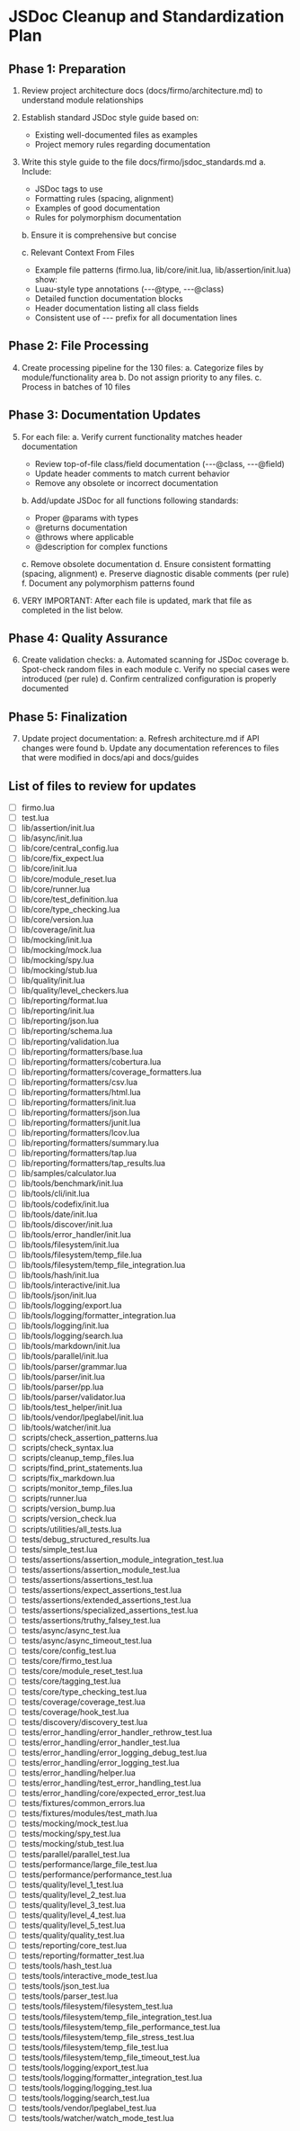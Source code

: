 # JSDoc Cleanup and Standardization Plan

## Phase 1: Preparation

1. Review project architecture docs (docs/firmo/architecture.md) to understand module relationships
2. Establish standard JSDoc style guide based on:
   - Existing well-documented files as examples
   - Project memory rules regarding documentation
3. Write this style guide to the file docs/firmo/jsdoc_standards.md
   a. Include:

   - JSDoc tags to use
   - Formatting rules (spacing, alignment)
   - Examples of good documentation
   - Rules for polymorphism documentation

   b. Ensure it is comprehensive but concise

   c. Relevant Context From Files

   - Example file patterns (firmo.lua, lib/core/init.lua, lib/assertion/init.lua) show:
   - Luau-style type annotations (---@type, ---@class)
   - Detailed function documentation blocks
   - Header documentation listing all class fields
   - Consistent use of --- prefix for all documentation lines

## Phase 2: File Processing

4. Create processing pipeline for the 130 files:
   a. Categorize files by module/functionality area
   b. Do not assign priority to any files.
   c. Process in batches of 10 files

## Phase 3: Documentation Updates

5. For each file:
   a. Verify current functionality matches header documentation

   - Review top-of-file class/field documentation (---@class, ---@field)
   - Update header comments to match current behavior
   - Remove any obsolete or incorrect documentation

   b. Add/update JSDoc for all functions following standards:

   - Proper @params with types
   - @returns documentation
   - @throws where applicable
   - @description for complex functions

   c. Remove obsolete documentation
   d. Ensure consistent formatting (spacing, alignment)
   e. Preserve diagnostic disable comments (per rule)
   f. Document any polymorphism patterns found

6. VERY IMPORTANT: After each file is updated, mark that file as completed in the list below.

## Phase 4: Quality Assurance

6. Create validation checks:
   a. Automated scanning for JSDoc coverage
   b. Spot-check random files in each module
   c. Verify no special cases were introduced (per rule)
   d. Confirm centralized configuration is properly documented

## Phase 5: Finalization

7. Update project documentation:
   a. Refresh architecture.md if API changes were found
   b. Update any documentation references to files that were modified in docs/api and docs/guides

## List of files to review for updates

- [ ] firmo.lua
- [ ] test.lua
- [ ] lib/assertion/init.lua
- [ ] lib/async/init.lua
- [ ] lib/core/central_config.lua
- [ ] lib/core/fix_expect.lua
- [ ] lib/core/init.lua
- [ ] lib/core/module_reset.lua
- [ ] lib/core/runner.lua
- [ ] lib/core/test_definition.lua
- [ ] lib/core/type_checking.lua
- [ ] lib/core/version.lua
- [ ] lib/coverage/init.lua
- [ ] lib/mocking/init.lua
- [ ] lib/mocking/mock.lua
- [ ] lib/mocking/spy.lua
- [ ] lib/mocking/stub.lua
- [ ] lib/quality/init.lua
- [ ] lib/quality/level_checkers.lua
- [ ] lib/reporting/format.lua
- [ ] lib/reporting/init.lua
- [ ] lib/reporting/json.lua
- [ ] lib/reporting/schema.lua
- [ ] lib/reporting/validation.lua
- [ ] lib/reporting/formatters/base.lua
- [ ] lib/reporting/formatters/cobertura.lua
- [ ] lib/reporting/formatters/coverage_formatters.lua
- [ ] lib/reporting/formatters/csv.lua
- [ ] lib/reporting/formatters/html.lua
- [ ] lib/reporting/formatters/init.lua
- [ ] lib/reporting/formatters/json.lua
- [ ] lib/reporting/formatters/junit.lua
- [ ] lib/reporting/formatters/lcov.lua
- [ ] lib/reporting/formatters/summary.lua
- [ ] lib/reporting/formatters/tap.lua
- [ ] lib/reporting/formatters/tap_results.lua
- [ ] lib/samples/calculator.lua
- [ ] lib/tools/benchmark/init.lua
- [ ] lib/tools/cli/init.lua
- [ ] lib/tools/codefix/init.lua
- [ ] lib/tools/date/init.lua
- [ ] lib/tools/discover/init.lua
- [ ] lib/tools/error_handler/init.lua
- [ ] lib/tools/filesystem/init.lua
- [ ] lib/tools/filesystem/temp_file.lua
- [ ] lib/tools/filesystem/temp_file_integration.lua
- [ ] lib/tools/hash/init.lua
- [ ] lib/tools/interactive/init.lua
- [ ] lib/tools/json/init.lua
- [ ] lib/tools/logging/export.lua
- [ ] lib/tools/logging/formatter_integration.lua
- [ ] lib/tools/logging/init.lua
- [ ] lib/tools/logging/search.lua
- [ ] lib/tools/markdown/init.lua
- [ ] lib/tools/parallel/init.lua
- [ ] lib/tools/parser/grammar.lua
- [ ] lib/tools/parser/init.lua
- [ ] lib/tools/parser/pp.lua
- [ ] lib/tools/parser/validator.lua
- [ ] lib/tools/test_helper/init.lua
- [ ] lib/tools/vendor/lpeglabel/init.lua
- [ ] lib/tools/watcher/init.lua
- [ ] scripts/check_assertion_patterns.lua
- [ ] scripts/check_syntax.lua
- [ ] scripts/cleanup_temp_files.lua
- [ ] scripts/find_print_statements.lua
- [ ] scripts/fix_markdown.lua
- [ ] scripts/monitor_temp_files.lua
- [ ] scripts/runner.lua
- [ ] scripts/version_bump.lua
- [ ] scripts/version_check.lua
- [ ] scripts/utilities/all_tests.lua
- [ ] tests/debug_structured_results.lua
- [ ] tests/simple_test.lua
- [ ] tests/assertions/assertion_module_integration_test.lua
- [ ] tests/assertions/assertion_module_test.lua
- [ ] tests/assertions/assertions_test.lua
- [ ] tests/assertions/expect_assertions_test.lua
- [ ] tests/assertions/extended_assertions_test.lua
- [ ] tests/assertions/specialized_assertions_test.lua
- [ ] tests/assertions/truthy_falsey_test.lua
- [ ] tests/async/async_test.lua
- [ ] tests/async/async_timeout_test.lua
- [ ] tests/core/config_test.lua
- [ ] tests/core/firmo_test.lua
- [ ] tests/core/module_reset_test.lua
- [ ] tests/core/tagging_test.lua
- [ ] tests/core/type_checking_test.lua
- [ ] tests/coverage/coverage_test.lua
- [ ] tests/coverage/hook_test.lua
- [ ] tests/discovery/discovery_test.lua
- [ ] tests/error_handling/error_handler_rethrow_test.lua
- [ ] tests/error_handling/error_handler_test.lua
- [ ] tests/error_handling/error_logging_debug_test.lua
- [ ] tests/error_handling/error_logging_test.lua
- [ ] tests/error_handling/helper.lua
- [ ] tests/error_handling/test_error_handling_test.lua
- [ ] tests/error_handling/core/expected_error_test.lua
- [ ] tests/fixtures/common_errors.lua
- [ ] tests/fixtures/modules/test_math.lua
- [ ] tests/mocking/mock_test.lua
- [ ] tests/mocking/spy_test.lua
- [ ] tests/mocking/stub_test.lua
- [ ] tests/parallel/parallel_test.lua
- [ ] tests/performance/large_file_test.lua
- [ ] tests/performance/performance_test.lua
- [ ] tests/quality/level_1_test.lua
- [ ] tests/quality/level_2_test.lua
- [ ] tests/quality/level_3_test.lua
- [ ] tests/quality/level_4_test.lua
- [ ] tests/quality/level_5_test.lua
- [ ] tests/quality/quality_test.lua
- [ ] tests/reporting/core_test.lua
- [ ] tests/reporting/formatter_test.lua
- [ ] tests/tools/hash_test.lua
- [ ] tests/tools/interactive_mode_test.lua
- [ ] tests/tools/json_test.lua
- [ ] tests/tools/parser_test.lua
- [ ] tests/tools/filesystem/filesystem_test.lua
- [ ] tests/tools/filesystem/temp_file_integration_test.lua
- [ ] tests/tools/filesystem/temp_file_performance_test.lua
- [ ] tests/tools/filesystem/temp_file_stress_test.lua
- [ ] tests/tools/filesystem/temp_file_test.lua
- [ ] tests/tools/filesystem/temp_file_timeout_test.lua
- [ ] tests/tools/logging/export_test.lua
- [ ] tests/tools/logging/formatter_integration_test.lua
- [ ] tests/tools/logging/logging_test.lua
- [ ] tests/tools/logging/search_test.lua
- [ ] tests/tools/vendor/lpeglabel_test.lua
- [ ] tests/tools/watcher/watch_mode_test.lua
